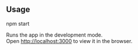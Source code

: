 ## Usage

npm start

Runs the app in the development mode.\
Open [http://localhost:3000](http://localhost:3000) to view it in the browser.
